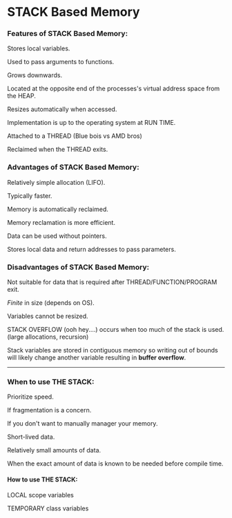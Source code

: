 # STACK Based Memory


### Features of STACK Based Memory:

Stores local variables.

Used to pass arguments to functions.

Grows downwards.

Located at the opposite end of the processes's virtual address space from the HEAP.

Resizes automatically when accessed.

Implementation is up to the operating system at RUN TIME.

Attached to a THREAD (Blue bois vs AMD bros)

Reclaimed when the THREAD exits.

### Advantages of STACK Based Memory:

Relatively simple allocation (LIFO).

Typically faster.

Memory is automatically reclaimed.

Memory reclamation is more efficient.

Data can be used without pointers.

Stores local data and return addresses to pass parameters.

### Disadvantages of STACK Based Memory:

Not suitable for data that is required after THREAD/FUNCTION/PROGRAM exit.

*Finite* in size (depends on OS).

Variables cannot be resized.

STACK OVERFLOW (ooh hey....) occurs when too much of the stack is used. (large allocations, recursion)

Stack variables are stored in contiguous memory so writing out of bounds will likely change another variable resulting in **buffer overflow**.

---
### When to use THE STACK:

Prioritize speed.

If fragmentation is a concern.

If you don't want to manually manager your memory.

Short-lived data.

Relatively small amounts of data.

When the exact amount of data is known to be needed before compile time.

#### How to use THE STACK:

LOCAL scope variables

TEMPORARY class variables
 
